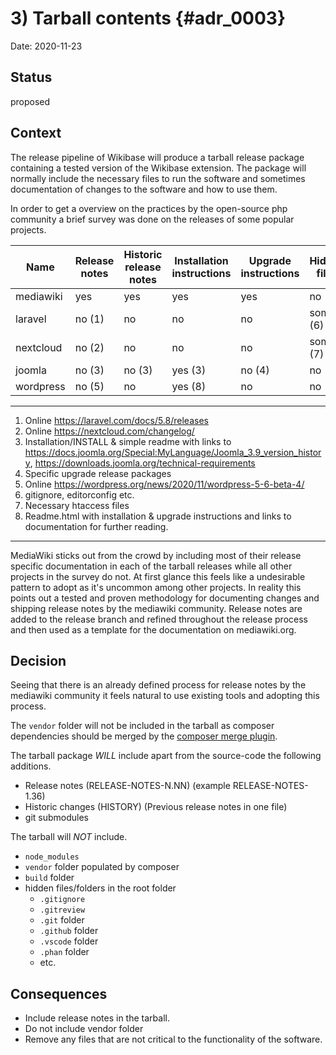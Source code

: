 # 3) Tarball contents {#adr_0003}

Date: 2020-11-23

## Status

proposed

## Context

The release pipeline of Wikibase will produce a tarball release package containing a tested version of the Wikibase extension.
The package will normally include the necessary files to run the software and sometimes documentation of changes to the software and how to use them.

In order to get a overview on the practices by the open-source php community a brief survey was done on the releases of some popular projects.


| Name      | Release notes  |   Historic release notes    | Installation instructions  | Upgrade instructions | Hidden files  | Vendor folder |
| --------- | ---------------| --------------------------- | -------------------------- | ---------------------| --------------|---------------|
| mediawiki |      yes       |            yes              |            yes             |          yes         |      no       |       no
| laravel   |      no (1)    |            no               |            no              |          no          |      some (6) |       no
| nextcloud |      no (2)    |            no               |            no              |          no          |      some (7) |       yes
| joomla    |      no (3)    |            no (3)           |            yes (3)         |          no (4)      |      no       |       yes
| wordpress |      no (5)    |            no               |            yes (8)         |          no          |      no       |       -

---

1. Online https://laravel.com/docs/5.8/releases
2. Online https://nextcloud.com/changelog/
3. Installation/INSTALL & simple readme with links to https://docs.joomla.org/Special:MyLanguage/Joomla_3.9_version_history, https://downloads.joomla.org/technical-requirements
4. Specific upgrade release packages
5. Online https://wordpress.org/news/2020/11/wordpress-5-6-beta-4/
6. gitignore, editorconfig etc.
7. Necessary htaccess files
8. Readme.html with installation & upgrade instructions and links to documentation for further reading.

---

MediaWiki sticks out from the crowd by including most of their release specific documentation in each of the tarball releases while all other projects in the survey do not. At first glance this feels like a undesirable pattern to adopt as it's uncommon among other projects. In reality this points out a tested and proven methodology for documenting changes and shipping release notes by the mediawiki community. Release notes are added to the release branch and refined throughout the release process and then used as a template for the documentation on mediawiki.org.     
## Decision

Seeing that there is an already defined process for release notes by the mediawiki community it feels natural to use existing tools and adopting this process.

The `vendor` folder will not be included in the tarball as composer dependencies should be merged by the [composer merge plugin](https://github.com/wikimedia/composer-merge-plugin).  

The tarball package *WILL* include apart from the source-code the following additions.

- Release notes (RELEASE-NOTES-N.NN) (example RELEASE-NOTES-1.36)
- Historic changes (HISTORY) (Previous release notes in one file)
- git submodules

The tarball will *NOT* include.

- `node_modules`
- `vendor` folder populated by composer
- `build` folder
- hidden files/folders in the root folder
  - `.gitignore`
  - `.gitreview`
  - `.git` folder
  - `.github` folder
  - `.vscode` folder
  - `.phan` folder
  - etc.

## Consequences

- Include release notes in the tarball. 
- Do not include vendor folder
- Remove any files that are not critical to the functionality of the software.

